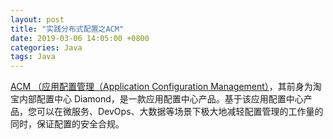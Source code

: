 ```yaml
---
layout: post
title: "实践分布式配置之ACM"
date: 2019-03-06 14:05:00 +0800
categories: Java
tags: Java 
---
```


[ACM （应用配置管理（Application Configuration Management）](https://www.aliyun.com/product/acm)，其前身为淘宝内部配置中心 Diamond，是一款应用配置中心产品。基于该应用配置中心产品，您可以在微服务、DevOps、大数据等场景下极大地减轻配置管理的工作量的同时，保证配置的安全合规。